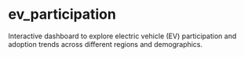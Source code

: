 # ev_participation
Interactive dashboard to explore electric vehicle (EV) participation and adoption trends across different regions and demographics.
